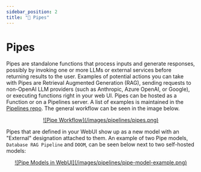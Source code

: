 ```yaml
---
sidebar_position: 2
title: "🔧 Pipes"
---
```


# Pipes

Pipes are standalone functions that process inputs and generate responses, possibly by invoking one or more LLMs or external services before returning results to the user. Examples of potential actions you can take with Pipes are Retrieval Augmented Generation (RAG), sending requests to non-OpenAI LLM providers (such as Anthropic, Azure OpenAI, or Google), or executing functions right in your web UI. Pipes can be hosted as a Function or on a Pipelines server. A list of examples is maintained in the [Pipelines repo](https://github.com/open-webui/pipelines/tree/main/examples/pipelines). The general workflow can be seen in the image below.

<div align="center">
  <a href="#">
    ![Pipe Workflow](/images/pipelines/pipes.png)
  </a>
</div>

Pipes that are defined in your WebUI show up as a new model with an "External" designation attached to them. An example of two Pipe models, `Database RAG Pipeline` and `DOOM`, can be seen below next to two self-hosted models:

<div align="center">
  <a href="#">
    ![Pipe Models in WebUI](/images/pipelines/pipe-model-example.png)
  </a>
</div>
